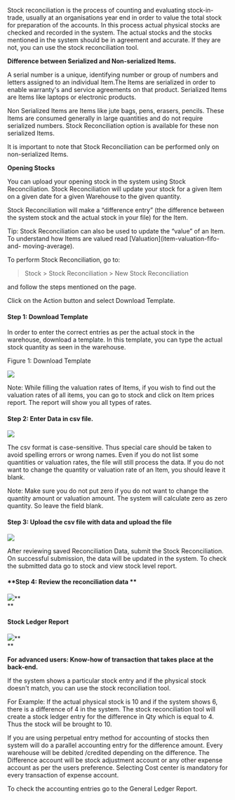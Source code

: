 Stock reconciliation is the process of counting and evaluating stock-in-trade,
usually at an organisations year end in order to value the total stock for
preparation of the accounts. In this process actual physical stocks are
checked and recorded in the system. The actual stocks and the stocks mentioned
in the system should be in agreement and accurate. If they are not, you can
use the stock reconciliation tool.

**Difference between Serialized and Non-serialized Items.**  

A serial number is a unique, identifying number or group of numbers and
letters assigned to an individual Item.The Items are serialized in order to
enable warranty's and service agreements on that product. Serialized Items are
Items like laptops or electronic products.

Non Serialized Items are Items like jute bags, pens, erasers, pencils. These
Items are consumed generally in large quantities and do not require serialized
numbers. Stock Reconciliation option is available for these non serialized
Items.

It is important to note that Stock Reconciliation can be performed only on
non-serialized Items.  

**Opening Stocks**

You can upload your opening stock in the system using Stock Reconciliation.
Stock Reconciliation will update your stock for a given Item on a given date
for a given Warehouse to the given quantity.  

Stock Reconciliation will make a “difference entry” (the difference between
the system stock and the actual stock in your file) for the Item.

Tip: Stock Reconciliation can also be used to update the “value” of an Item.
To understand how Items are valued read [Valuation](item-valuation-fifo-and-
moving-average).

To perform Stock Reconciliation, go to:

> Stock > Stock Reconciliation > New Stock Reconciliation

and follow the steps mentioned on the page.

  

Click on the Action button and select Download Template.

  

#### Step 1: Download Template

In order to enter the correct entries as per the actual stock in the
warehouse, download a template. In this template, you can type the actual
stock quantity as seen in the warehouse.

  

Figure 1: Download Template

![](files/stock-reconciliation-4.png)  

Note: While filling the valuation rates of Items, if you wish to find out the
valuation rates of all items, you can go to stock and click on Item prices
report. The report will show you all types of rates.  

  

#### Step 2: Enter Data in csv file.

![](files/stock-reconciliation-with-data.png)  

  

The csv format is case-sensitive. Thus special care should be taken to avoid
spelling errors or wrong names. Even if you do not list some quantities or
valuation rates, the file will still process the data. If you do not want to
change the quantity or valuation rate of an Item, you should leave it blank.  

Note: Make sure you do not put zero if you do not want to change the quantity
amount or valuation amount. The system will calculate zero as zero quantity.
So leave the field blank.

#### **Step 3: Upload the csv file with data and upload** **the file**

  

![](files/stock-recociliation-upload.png)  

After reviewing saved Reconciliation Data, submit the Stock Reconciliation. On
successful submission, the data will be updated in the system. To check the
submitted data go to stock and view stock level report.  

  

#### **Step 4: Review the reconciliation data **

![](files/reconciliation-data.png)**  
**

#### **Stock Ledger Report**  

![](files/stock-ledger-report-sr000001.png)**  
**

  

**For advanced users: Know-how of transaction that takes place at the back-end.**

  

If the system shows a particular stock entry and if the physical stock doesn't
match, you can use the stock reconciliation tool.

For Example: If the actual physical stock is 10 and if the system shows 6,
there is a difference of 4 in the system. The stock reconciliation tool will
create a  stock ledger entry for the difference in Qty which is equal to 4.
Thus the stock will be brought to 10.

  

If you are using perpetual entry method for accounting of stocks then system
will do a parallel accounting entry for the difference amount. Every warehouse
will be debited /credited depending on the difference. The Difference account
will be stock adjustment account or any other expense account as per the users
preference. Selecting Cost center is mandatory for every transaction of
expense account.

  

To check the accounting entries go to the General Ledger Report.

  

